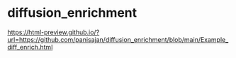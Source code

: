 # diffusion_enrichment

https://html-preview.github.io/?url=https://github.com/panisajan/diffusion_enrichment/blob/main/Example_diff_enrich.html
